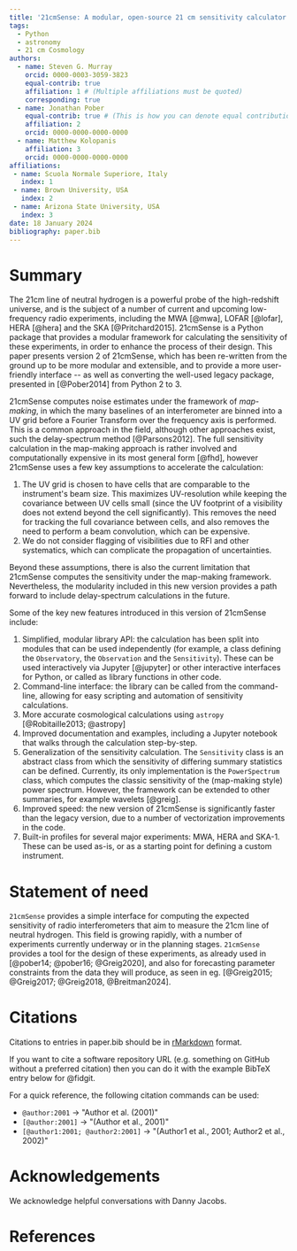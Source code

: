 ```yaml
---
title: '21cmSense: A modular, open-source 21 cm sensitivity calculator'
tags:
  - Python
  - astronomy
  - 21 cm Cosmology
authors:
  - name: Steven G. Murray
    orcid: 0000-0003-3059-3823
    equal-contrib: true
    affiliation: 1 # (Multiple affiliations must be quoted)
    corresponding: true
  - name: Jonathan Pober
    equal-contrib: true # (This is how you can denote equal contributions between multiple authors)
    affiliation: 2
    orcid: 0000-0000-0000-0000
  - name: Matthew Kolopanis
    affiliation: 3
    orcid: 0000-0000-0000-0000
affiliations:
 - name: Scuola Normale Superiore, Italy
   index: 1
 - name: Brown University, USA
   index: 2
 - name: Arizona State University, USA
   index: 3
date: 18 January 2024
bibliography: paper.bib
---
```


# Summary

The 21cm line of neutral hydrogen is a powerful probe of the high-redshift
universe, and is the subject of a number of current and upcoming
low-frequency radio experiments, including the MWA [@mwa], LOFAR [@lofar], HERA [@hera]
and the SKA [@Pritchard2015].
21cmSense is a Python package that provides a modular framework for calculating the
sensitivity of these experiments, in order to enhance the process of their design.
This paper presents version 2 of 21cmSense, which has been re-written from the ground up
to be more modular and extensible, and to provide a more user-friendly interface -- as
well as converting the well-used legacy package, presented in [@Pober2014] from Python 2 to 3.

21cmSense computes noise estimates under the framework of *map-making*, in which the
many baselines of an interferometer are binned into a UV grid before a Fourier Transform
over the frequency axis is performed. This is a common approach in the field, although
other approaches exist, such the delay-spectrum method [@Parsons2012].
The full sensitivity calculation in the map-making approach is rather involved and
computationally expensive in its most general form [@fhd], however 21cmSense uses a few
key assumptions to accelerate the calculation:

1. The UV grid is chosen to have cells that are comparable to the instrument's beam size.
   This maximizes UV-resolution while keeping the covariance between UV cells small
   (since the UV footprint of a visibility does not extend beyond the cell significantly).
   This removes the need for tracking the full covariance between cells, and also removes
   the need to perform a beam convolution, which can be expensive.
2. We do not consider flagging of visibilities due to RFI and other systematics, which
   can complicate the propagation of uncertainties.

Beyond these assumptions, there is also the current limitation that 21cmSense computes
the sensitivity under the map-making framework. Nevertheless, the modularity included
in this new version provides a path forward to include delay-spectrum calculations in
the future.

Some of the key new features introduced in this version of 21cmSense include:

1. Simplified, modular library API: the calculation has been split into modules that can
   be used independently (for example, a class defining the `Observatory`, the
   `Observation` and the `Sensitivity`). These can be used interactively via Jupyter
   [@jupyter] or other interactive interfaces for Python, or called as library functions
   in other code.
2. Command-line interface: the library can be called from the command-line, allowing
   for easy scripting and automation of sensitivity calculations.
3. More accurate cosmological calculations using `astropy` [@Robitaille2013; @astropy]
4. Improved documentation and examples, including a Jupyter notebook that walks through
   the calculation step-by-step.
5. Generalization of the sensitivity calculation. The `Sensitivity` class is an abstract
   class from which the sensitivity of differing summary statistics can be defined.
   Currently, its only implementation is the `PowerSpectrum` class, which computes the
   classic sensitivity of the (map-making style) power spectrum. However, the framework
   can be extended to other summaries, for example wavelets [@greig].
6. Improved speed: the new version of 21cmSense is significantly faster than the legacy
   version, due to a number of vectorization improvements in the code.
7. Built-in profiles for several major experiments: MWA, HERA and SKA-1. These can be
   used as-is, or as a starting point for defining a custom instrument.



# Statement of need

`21cmSense` provides a simple interface for computing the expected sensitivity of
radio interferometers that aim to measure the 21cm line of neutral hydrogen.
This field is growing rapidly, with a number of experiments currently underway or
in the planning stages. `21cmSense` provides a tool for the design of these experiments,
as already used in [@pober14; @pober16; @Greig2020], and also for forecasting parameter constraints
from the data they will produce, as seen in eg. [@Greig2015; @Greig2017; @Greig2018, @Breitman2024].


# Citations

Citations to entries in paper.bib should be in
[rMarkdown](http://rmarkdown.rstudio.com/authoring_bibliographies_and_citations.html)
format.

If you want to cite a software repository URL (e.g. something on GitHub without a preferred
citation) then you can do it with the example BibTeX entry below for @fidgit.

For a quick reference, the following citation commands can be used:
- `@author:2001`  ->  "Author et al. (2001)"
- `[@author:2001]` -> "(Author et al., 2001)"
- `[@author1:2001; @author2:2001]` -> "(Author1 et al., 2001; Author2 et al., 2002)"


# Acknowledgements

We acknowledge helpful conversations with Danny Jacobs.

# References
